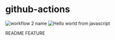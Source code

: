 # github-actions

![workflow 2 name](https://github.com/jpacareu-meli/github-actions/workflows/workflow%202%20name/badge.svg)
![Hello world from javascript](https://github.com/jpacareu-meli/github-actions/workflows/Hello%20world%20from%20javascript/badge.svg)

README FEATURE
